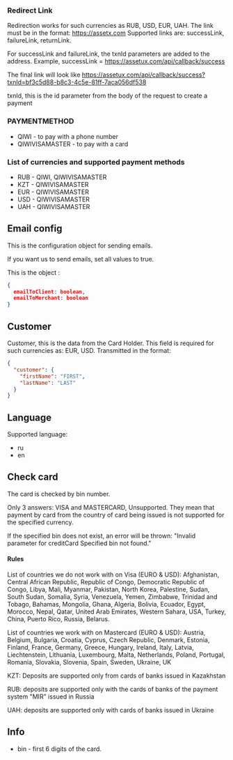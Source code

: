 ### Redirect Link
Redirection works for such currencies as RUB, USD, EUR, UAH.
The link must be in the format: https://assetx.com
Supported links are: successLink, failureLink, returnLink.

For successLink and failureLink, the txnId parameters are added to the address.
Example, successLink = https://assetux.com/api/callback/success

The final link will look like https://assetux.com/api/callback/success?txnId=bf3c5d88-b8c3-4c5e-81ff-7aca056df538

txnId, this is the id parameter from the body of the request to create a payment



### PAYMENTMETHOD
- QIWI - to pay with a phone number
- QIWIVISAMASTER - to pay with a card

### List of currencies and supported payment methods
* RUB - QIWI, QIWIVISAMASTER
* KZT - QIWIVISAMASTER
* EUR - QIWIVISAMASTER
* USD - QIWIVISAMASTER
* UAH - QIWIVISAMASTER

## Email config
This is the configuration object for sending emails.

If you want us to send emails, set all values to true.

This is the object :
```json
{
  emailToClient: boolean,
  emailToMerchant: boolean
}
```

## Customer
Customer, this is the data from the Card Holder. This field is required for such currencies as: EUR, USD.
Transmitted in the format:
```json
{
  "customer": {
    "firstName": "FIRST",
    "lastName": "LAST"
  }
}
```

## Language
Supported language:
* ru
* en

## Check card
The card is checked by bin number.

Only 3 answers: VISA and MASTERCARD, Unsupported. They mean that payment by card from the country of card being issued is not supported for the specified currency.

If the specified bin does not exist, an error will be thrown: "Invalid parameter for creditCard Specified bin not found."

#### Rules

List of countries we do not work with on Visa (EURO & USD):
Afghanistan, Central African Republic, Republic of Congo, Democratic Republic of Congo, Libya, Mali, Myanmar, Pakistan, North Korea, Palestine, Sudan, South Sudan, Somalia, Syria, Venezuela, Yemen, Zimbabwe, Trinidad and Tobago, Bahamas, Mongolia, Ghana, Algeria, Bolivia, Ecuador, Egypt, Morocco, Nepal, Qatar, United Arab Emirates, Western Sahara, USA, Turkey, China, Puerto Rico, Russia, Belarus.

List of countries we work with on Mastercard (EURO & USD):
Austria, Belgium, Bulgaria, Croatia, Cyprus, Czech Republic, Denmark, Estonia, Finland, France, Germany, Greece, Hungary, Ireland, Italy, Latvia, Liechtenstein, Lithuania, Luxembourg, Malta, Netherlands, Poland, Portugal, Romania, Slovakia, Slovenia, Spain, Sweden, Ukraine, UK

KZT: Deposits are supported only from cards of banks issued in Kazakhstan

RUB: deposits are supported only with the cards of banks of the payment system "MIR" issued in Russia

UAH: deposits are supported only with cards of banks issued in Ukraine


## Info
* bin - first 6 digits of the card.